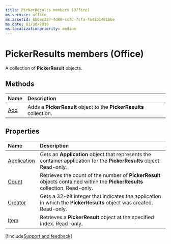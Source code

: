 ```yaml
---
title: PickerResults members (Office)
ms.service: office
ms.assetid: 6b6ec287-4d88-cc7d-7cfa-f641b1481bbe
ms.date: 01/30/2019
ms.localizationpriority: medium
---
```



# PickerResults members (Office)

A collection of **PickerResult** objects.


## Methods

|Name|Description|
|:-----|:-----|
|[Add](../../Office.PickerResults.Add.md)|Adds a **PickerResult** object to the **PickerResults** collection.|


## Properties

|Name|Description|
|:-----|:-----|
|[Application](../../Office.PickerResults.Application.md)|Gets an **Application** object that represents the container application for the **PickerResults** object. Read-only.|
|[Count](../../Office.PickerResults.Count.md)|Retrieves the count of the number of **PickerResult** objects contained within the **PickerResults** collection. Read-only.|
|[Creator](../../Office.PickerResults.Creator.md)|Gets a 32-bit integer that indicates the application in which the **PickerResults** object was created. Read-only.|
|[Item](../../Office.PickerResults.Item.md)|Retrieves a **PickerResult** object at the specified index. Read-only.|

[!include[Support and feedback](~/includes/feedback-boilerplate.md)]
